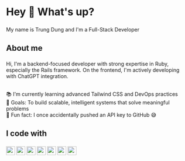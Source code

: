 <h1 align="left">Hey 👋 What's up?</h1>

###

<p align="left">My name is Trung Dung and I'm a Full-Stack Developer</p>

###

<h2 align="left">About me</h2>

###

<p align="left">
Hi, I'm a backend-focused developer with strong expertise in Ruby, especially the Rails framework. On the frontend, I'm actively developing with ChatGPT integration.<br><br>

📚 I'm currently learning advanced Tailwind CSS and DevOps practices<br>
🎯 Goals: To build scalable, intelligent systems that solve meaningful problems<br>
🎲 Fun fact: I once accidentally pushed an API key to GitHub 😅
</p>

###

<h2 align="left">I code with</h2>

###

<p align="left">
  <img src="https://cdn.jsdelivr.net/gh/devicons/devicon/icons/ruby/ruby-original.svg" height="24" />
  <img src="https://cdn.jsdelivr.net/gh/devicons/devicon/icons/rails/rails-original-wordmark.svg" height="24" />
  <img src="https://cdn.jsdelivr.net/gh/devicons/devicon/icons/react/react-original.svg" height="24" />
  <img src="https://cdn.jsdelivr.net/gh/devicons/devicon/icons/tailwindcss/tailwindcss-plain.svg" height="24" />
  <img src="https://cdn.jsdelivr.net/gh/devicons/devicon/icons/docker/docker-original.svg" height="24" />
  <img src="https://cdn.jsdelivr.net/gh/devicons/devicon/icons/postgresql/postgresql-original.svg" height="24" />
  <img src="https://cdn.jsdelivr.net/gh/devicons/devicon/icons/mysql/mysql-original.svg" height="24" />
</p>
